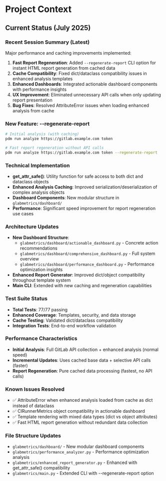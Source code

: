 # Project Context

## Current Status (July 2025)

### Recent Session Summary (Latest)
Major performance and caching improvements implemented:

1. **Fast Report Regeneration**: Added `--regenerate-report` CLI option for instant HTML report generation from cached data
2. **Cache Compatibility**: Fixed dict/dataclass compatibility issues in enhanced analysis templates
3. **Enhanced Dashboards**: Integrated actionable dashboard components with performance insights
4. **UX Improvement**: Eliminated unnecessary API calls when only updating report presentation
5. **Bug Fixes**: Resolved AttributeError issues when loading enhanced analysis from cache

### New Feature: --regenerate-report
```bash
# Initial analysis (with caching)
pdm run analyze https://gitlab.example.com token

# Fast report regeneration without API calls
pdm run analyze https://gitlab.example.com token --regenerate-report
```

### Technical Implementation
- **get_attr_safe()**: Utility function for safe access to both dict and dataclass objects
- **Enhanced Analysis Caching**: Improved serialization/deserialization of complex analysis objects
- **Dashboard Components**: New modular structure in `glabmetrics/dashboard/`
- **Performance**: Significant speed improvement for report regeneration use cases

### Architecture Updates
- **New Dashboard Structure**:
  - `glabmetrics/dashboard/actionable_dashboard.py` - Concrete action recommendations
  - `glabmetrics/dashboard/comprehensive_dashboard.py` - Full system overview
  - `glabmetrics/dashboard/performance_dashboard.py` - Performance optimization insights
- **Enhanced Report Generator**: Improved dict/object compatibility throughout template system
- **Main CLI**: Extended with new caching and regeneration capabilities

### Test Suite Status
- **Total Tests**: 77/77 passing
- **Enhanced Coverage**: Templates, security, and data storage
- **Cache Testing**: Validated dict/dataclass compatibility
- **Integration Tests**: End-to-end workflow validation

### Performance Characteristics
- **Initial Analysis**: Full GitLab API collection + enhanced analysis (normal speed)
- **Incremental Updates**: Uses cached base data + selective API calls (faster)
- **Report Regeneration**: Pure cached data processing (fastest, no API calls)

### Known Issues Resolved
- ✅ AttributeError when enhanced analysis loaded from cache as dict instead of dataclass
- ✅ CIRunnerMetrics object compatibility in actionable dashboard
- ✅ Template rendering with mixed data types (dict vs object attributes)
- ✅ Fast HTML report generation without redundant data collection

### File Structure Updates
- `glabmetrics/dashboard/` - New modular dashboard components
- `glabmetrics/performance_analyzer.py` - Performance optimization analysis
- `glabmetrics/enhanced_report_generator.py` - Enhanced with get_attr_safe() compatibility
- `glabmetrics/main.py` - Extended CLI with --regenerate-report option
